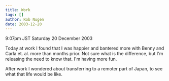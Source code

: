 ```yaml
---
title: Work
tags: []
author: Rob Nugen
date: 2003-12-20
---
```


<p class=date>9:07pm JST Saturday 20 December 2003</p>

<p>Today at work I found that I was happier and bantered more with
  Benny and Carla et. al. more than months prior.  Not sure what is
  the difference, but I'm releasing the need to know that.  I'm
  having more fun.</p>

<p>After work I wondered about transferring to a remoter part of
  Japan, to see what that life would be like.</p>
